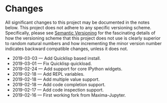# Changes

All significant changes to this project may be documented in the notes below.
This project does not adhere to any specific versioning scheme. Specifically,
please see [Semantic Versioning](http://semver.org/) for the fascinating details
of how the versioning scheme that this project does not use is clearly superior
to random natural numbers and how incrementing the minor version number
indicates backward compatible changes, unless it does not.

- 2019-03-03 &mdash; Add Quicklisp based install.
- 2019-03-01 &mdash; Fix Quicklisp quickload.
- 2019-02-24 &mdash; Add support for core IPython widgets.
- 2019-02-18 &mdash; Add REPL variables.
- 2019-02-18 &mdash; Add multiple value support.
- 2019-02-18 &mdash; Add code completion support.
- 2019-02-17 &mdash; Add code inspection support.
- 2019-02-16 &mdash; First working fork from Maxima-Jupyter.
